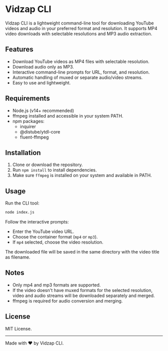 
# Vidzap CLI

Vidzap CLI is a lightweight command-line tool for downloading YouTube videos and audio in your preferred format and resolution. It supports MP4 video downloads with selectable resolutions and MP3 audio extraction.

## Features

- Download YouTube videos as MP4 files with selectable resolution.
- Download audio only as MP3.
- Interactive command-line prompts for URL, format, and resolution.
- Automatic handling of muxed or separate audio/video streams.
- Easy to use and lightweight.

## Requirements

- Node.js (v14+ recommended)
- ffmpeg installed and accessible in your system PATH.
- npm packages:
  - inquirer
  - @distube/ytdl-core
  - fluent-ffmpeg

## Installation

1. Clone or download the repository.
2. Run `npm install` to install dependencies.
3. Make sure `ffmpeg` is installed on your system and available in PATH.

## Usage

Run the CLI tool:

```bash
node index.js
```

Follow the interactive prompts:

- Enter the YouTube video URL.
- Choose the container format (`mp4` or `mp3`).
- If `mp4` selected, choose the video resolution.

The downloaded file will be saved in the same directory with the video title as filename.

## Notes

- Only mp4 and mp3 formats are supported.
- If the video doesn't have muxed formats for the selected resolution, video and audio streams will be downloaded separately and merged.
- ffmpeg is required for audio conversion and merging.

## License

MIT License.

---

Made with ❤️ by Vidzap CLI.
